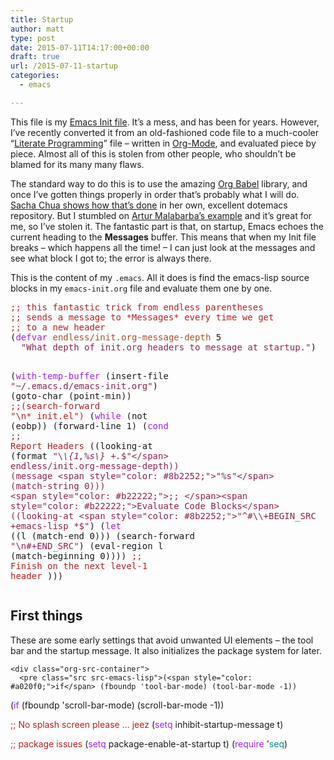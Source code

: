 ```yaml
---
title: Startup
author: matt
type: post
date: 2015-07-11T14:17:00+00:00
draft: true
url: /2015-07-11-startup
categories:
  - emacs

---
```

This file is my [Emacs Init file][1]. It&rsquo;s a mess, and has been for years. However, I&rsquo;ve recently converted it from an old-fashioned code file to a much-cooler &ldquo;[Literate Programming][2]&rdquo; file &#x2013; written in [Org-Mode][3], and evaluated piece by piece. Almost all of this is stolen from other people, who shouldn&rsquo;t be blamed for its many many flaws. 

The standard way to do this is to use the amazing [Org Babel][4] library, and once I&rsquo;ve gotten things properly in order that&rsquo;s probably what I will do. [Sacha Chua shows how that&#8217;s done][5] in her own, excellent dotemacs repository. But I stumbled on [Artur Malabarba&#8217;s example][6] and it&rsquo;s great for me, so I&rsquo;ve stolen it. The fantastic part is that, on startup, Emacs echoes the current heading to the **Messages** buffer. This means that when my Init file breaks &#x2013; which happens all the time! &#x2013; I can just look at the messages and see what block I got to; the error is always there. 

This is the content of my `.emacs`. All it does is find the emacs-lisp source blocks in my `emacs-init.org` file and evaluate them one by one. 

<div class="org-src-container">
  <pre class="src src-emacs-lisp"><span style="color: #b22222;">;; </span><span style="color: #b22222;">this fantastic trick from endless parentheses</span>
<span style="color: #b22222;">;; </span><span style="color: #b22222;">sends a message to *Messages* every time we get</span>
<span style="color: #b22222;">;; </span><span style="color: #b22222;">to a new header</span>
(<span style="color: #a020f0;">defvar</span> <span style="color: #a0522d;">endless/init.org-message-depth</span> 5
  <span style="color: #8b2252;">"What depth of init.org headers to message at startup."</span>)

(<span style="color: #a020f0;">with-temp-buffer</span>
  (insert-file <span style="color: #8b2252;">"~/.emacs.d/emacs-init.org"</span>)
  (goto-char (point-min))
  <span style="color: #b22222;">;;</span><span style="color: #b22222;">(search-forward "\n* init.el")</span>
  (<span style="color: #a020f0;">while</span> (not (eobp))
    (forward-line 1)
    (<span style="color: #a020f0;">cond</span>
     <span style="color: #b22222;">;; </span><span style="color: #b22222;">Report Headers</span>
     ((looking-at
       (format <span style="color: #8b2252;">"\\*\\{1,%s\\} +.*$"</span> 
               endless/init.org-message-depth))
      (message <span style="color: #8b2252;">"%s"</span> (match-string 0)))
     <span style="color: #b22222;">;; </span><span style="color: #b22222;">Evaluate Code Blocks</span>
     ((looking-at <span style="color: #8b2252;">"^#\\+BEGIN_SRC +emacs-lisp *$"</span>)
      (<span style="color: #a020f0;">let</span> ((l (match-end 0)))
        (search-forward <span style="color: #8b2252;">"\n#+END_SRC"</span>)
        (eval-region l (match-beginning 0))))
     <span style="color: #b22222;">;; </span><span style="color: #b22222;">Finish on the next level-1 header</span>
     )))
</pre>
</div>

<div id="outline-container-orgheadline1" class="outline-2">
  <h2 id="orgheadline1">
    First things
  </h2>
  
  <div class="outline-text-2" id="text-orgheadline1">
    <p>
      These are some early settings that avoid unwanted UI elements &#x2013; the tool bar and the startup message. It also initializes the package system for later.
    </p>
    
    <div class="org-src-container">
      <pre class="src src-emacs-lisp">(<span style="color: #a020f0;">if</span> (fboundp 'tool-bar-mode) (tool-bar-mode -1))
(<span style="color: #a020f0;">if</span> (fboundp 'scroll-bar-mode) (scroll-bar-mode -1))

<span style="color: #b22222;">;; </span><span style="color: #b22222;">No splash screen please ... jeez</span>
(<span style="color: #a020f0;">setq</span> inhibit-startup-message t)

<span style="color: #b22222;">;; </span><span style="color: #b22222;">package issues</span>
(<span style="color: #a020f0;">setq</span> package-enable-at-startup t)
(<span style="color: #a020f0;">require</span> '<span style="color: #008b8b;">seq</span>)
</pre>
    </div>
  </div>
</div>

 [1]: http://www.gnu.org/software/emacs/manual/html_node/emacs/Init-File.html
 [2]: http://sachachua.com/blog/2012/06/literate-programming-emacs-configuration-file/
 [3]: http://orgmode.org/
 [4]: http://orgmode.org/worg/org-contrib/babel/
 [5]: http://pages.sachachua.com/.emacs.d/Sacha.html#unnumbered-2
 [6]: http://endlessparentheses.com/init-org-Without-org-mode.html

